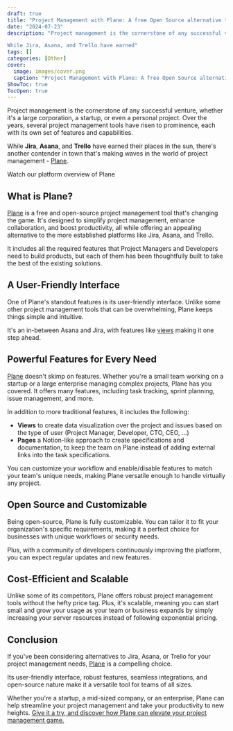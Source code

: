```yaml
---
draft: true
title: "Project Management with Plane: A free Open Source alternative to Jira, Asana, and Trello"
date: "2024-07-23"
description: "Project management is the cornerstone of any successful venture, whether it's a large corporation, a startup, or even a personal project. Over the years, several project management tools have risen to prominence, each with its own set of features and capabilities.

While Jira, Asana, and Trello have earned"
tags: []
categories: [Other]
cover:
  image: images/cover.png
  caption: "Project Management with Plane: A free Open Source alternative to Jira, Asana, and Trello"
ShowToc: true
TocOpen: true
---
```



Project management is the cornerstone of any successful venture, whether it's a large corporation, a startup, or even a personal project. Over the years, several project management tools have risen to prominence, each with its own set of features and capabilities. 

While **Jira**, **Asana**, and **Trello** have earned their places in the sun, there's another contender in town that's making waves in the world of project management \- [Plane](https://elest.io/open-source/plane?ref=blog.elest.io).



Watch our platform overview of Plane

## What is Plane?

[Plane](https://elest.io/open-source/plane?ref=blog.elest.io) is a free and open\-source project management tool that's changing the game. It's designed to simplify project management, enhance collaboration, and boost productivity, all while offering an appealing alternative to the more established platforms like Jira, Asana, and Trello.

It includes all the required features that Project Managers and Developers need to build products, but each of them has been thoughtfully built to take the best of the existing solutions.

## A User\-Friendly Interface

One of Plane's standout features is its user\-friendly interface. Unlike some other project management tools that can be overwhelming, Plane keeps things simple and intuitive. 

It's an in\-between Asana and Jira, with features like [views](https://docs.plane.so/views?ref=blog.elest.io) making it one step ahead.

## Powerful Features for Every Need

[Plane](https://elest.io/open-source/plane?ref=blog.elest.io) doesn't skimp on features. Whether you're a small team working on a startup or a large enterprise managing complex projects, Plane has you covered. It offers many features, including task tracking, sprint planning, issue management, and more. 

In addition to more traditional features, it includes the following:

* **Views** to create data visualization over the project and issues based on the type of user (Project Manager, Developer, CTO, CEO, ...)
* **Pages** a Notion\-like approach to create specifications and documentation, to keep the team on Plane instead of adding external links into the task specifications.

You can customize your workflow and enable/disable features to match your team's unique needs, making Plane versatile enough to handle virtually any project.

## Open Source and Customizable

Being open\-source, Plane is fully customizable. You can tailor it to fit your organization's specific requirements, making it a perfect choice for businesses with unique workflows or security needs. 

Plus, with a community of developers continuously improving the platform, you can expect regular updates and new features.

## Cost\-Efficient and Scalable

Unlike some of its competitors, Plane offers robust project management tools without the hefty price tag. Plus, it's scalable, meaning you can start small and grow your usage as your team or business expands by simply increasing your server resources instead of following exponential pricing.

## Conclusion

If you've been considering alternatives to Jira, Asana, or Trello for your project management needs, [Plane](https://elest.io/open-source/plane?ref=blog.elest.io) is a compelling choice. 

Its user\-friendly interface, robust features, seamless integrations, and open\-source nature make it a versatile tool for teams of all sizes. 

Whether you're a startup, a mid\-sized company, or an enterprise, Plane can help streamline your project management and take your productivity to new heights. [Give it a try, and discover how Plane can elevate your project management game.](https://elest.io/open-source/plane?ref=blog.elest.io)



